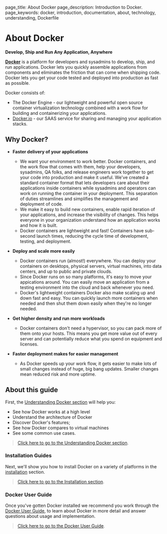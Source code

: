 page_title: About Docker
page_description: Introduction to Docker.
page_keywords: docker, introduction, documentation, about, technology, understanding, Dockerfile

# About Docker

**Develop, Ship and Run Any Application, Anywhere**

[**Docker**](https://www.docker.io) is a platform for developers and
sysadmins to develop, ship, and run applications.  Docker lets you quickly assemble applications from components and eliminates the friction that can come when shipping code. Docker lets you get your code tested and deployed into production as fast as possible.

Docker consists of:

* The Docker Engine - our lightweight and powerful open source container
  virtualization technology combined with a work flow for building
  and containerizing your applications.
* [Docker.io](https://index.docker.io) - our SAAS service for
  sharing and managing your application stacks.

## Why Docker?

- **Faster delivery of your applications**  
    * We want your environment to work better. Docker containers,
      and the work flow that comes with them, help your developers,
      sysadmins, QA folks, and release engineers work together to get your code
      into production and make it useful. We've created a standard
      container format that lets developers care about their applications
      inside containers while sysadmins and operators can work on running the
      container in your deployment. This separation of duties streamlines and simplifies the management and
      deployment of code.
    * We make it easy to build new containers, enable rapid iteration of
      your applications, and increase the visibility of changes. This
      helps everyone in your organization understand how an application works
      and how it is built.
    * Docker containers are lightweight and fast! Containers have
      sub-second launch times, reducing the cycle
      time of development, testing, and deployment.

- **Deploy and scale more easily**  
    * Docker containers run (almost!) everywhere. You can deploy your
      containers on desktops, physical servers, virtual machines, into
      data centers, and up to public and private clouds.
    * Since Docker runs on so many platforms, it's easy to move your
      appications around. You can easily move an application from a
      testing environment into the cloud and back whenever you need.
    * Docker's lightweight containers Docker also make scaling up and
      down fast and easy. You can quickly launch more containers when needed and then shut them down easily when they're no longer needed.

- **Get higher density and run more workloads**  
    * Docker containers don't need a hypervisor, so you can pack more of
      them onto your hosts. This means you get more value out of every
      server and can potentially reduce what you spend on equipment and
      licenses.

- **Faster deployment makes for easier management**  
    * As Docker speeds up your work flow, it gets easier to make lots
      of small changes instead of huge, big bang updates. Smaller
      changes mean reduced risk and more uptime.

## About this guide

First, the [Understanding Docker
section](introduction/understanding-docker.md) will help you:

 - See how Docker works at a high level
 - Understand the architecture of Docker
 - Discover Docker's features;
 - See how Docker compares to virtual machines
 - See some common use cases.

> [Click here to go to the Understanding
> Docker section](introduction/understanding-docker.md).

### Installation Guides

Next, we'll show you how to install Docker on a variety of platforms in the
[installation](/installation/#installation) section.

> [Click here to go to the Installation
> section](/installation/#installation).

### Docker User Guide

Once you've gotten Docker installed we recommend you work through the [Docker User Guide](/userguide/), to learn about Docker in more detail and answer questions about usage and implementation.

> [Click here to go to the Docker User Guide](/userguide/).

